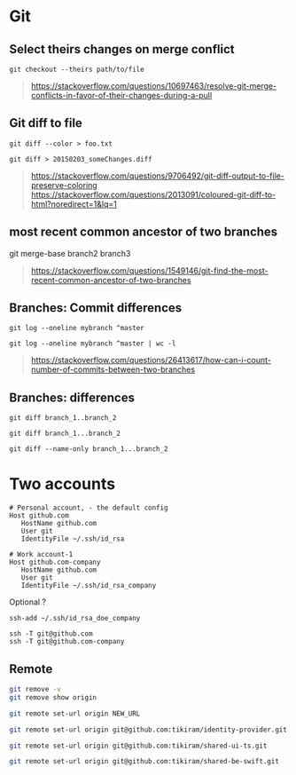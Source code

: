 # Git



## Select theirs changes on merge conflict
```
git checkout --theirs path/to/file
```

> https://stackoverflow.com/questions/10697463/resolve-git-merge-conflicts-in-favor-of-their-changes-during-a-pull

## Git diff to file

```
git diff --color > foo.txt
```
```
git diff > 20150203_someChanges.diff
```

> https://stackoverflow.com/questions/9706492/git-diff-output-to-file-preserve-coloring
> https://stackoverflow.com/questions/2013091/coloured-git-diff-to-html?noredirect=1&lq=1


## most recent common ancestor of two branches

git merge-base branch2 branch3

> https://stackoverflow.com/questions/1549146/git-find-the-most-recent-common-ancestor-of-two-branches


## Branches: Commit differences
```
git log --oneline mybranch ^master
```

```
git log --oneline mybranch ^master | wc -l
```

> https://stackoverflow.com/questions/26413617/how-can-i-count-number-of-commits-between-two-branches

## Branches: differences

```
git diff branch_1..branch_2

git diff branch_1...branch_2
```

```
git diff --name-only branch_1...branch_2
```

# Two accounts

```
# Personal account, - the default config
Host github.com
   HostName github.com
   User git
   IdentityFile ~/.ssh/id_rsa
   
# Work account-1
Host github.com-company 
   HostName github.com
   User git
   IdentityFile ~/.ssh/id_rsa_company
```

Optional ?
```
ssh-add ~/.ssh/id_rsa_doe_company
```

```
ssh -T git@github.com
ssh -T git@github.com-company
```

## Remote


```bash
git remove -v
git remove show origin

git remote set-url origin NEW_URL

git remote set-url origin git@github.com:tikiram/identity-provider.git

git remote set-url origin git@github.com:tikiram/shared-ui-ts.git

git remote set-url origin git@github.com:tikiram/shared-be-swift.git

```



